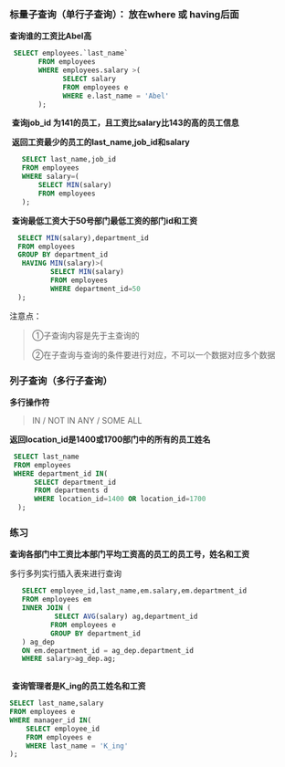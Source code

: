 ### 标量子查询（单行子查询）： 放在where 或 having后面

 **查询谁的工资比Abel高**
      

```sql
 SELECT employees.`last_name`
       FROM employees
       WHERE employees.salary >(
             SELECT salary
             FROM employees e
             WHERE e.last_name = 'Abel'
       );
```

​       **查询job_id 为141的员工，且工资比salary比143的高的员工信息**
​       

​     **返回工资最少的员工的last_name,job_id和salary**


```sql
   SELECT last_name,job_id
   FROM employees
   WHERE salary=(    
       SELECT MIN(salary) 
       FROM employees  
   ); 
```

​    **查询最低工资大于50号部门最低工资的部门id和工资**

```sql
  SELECT MIN(salary),department_id
  FROM employees
  GROUP BY department_id  
   HAVING MIN(salary)>(
          SELECT MIN(salary)
          FROM employees
          WHERE department_id=50   
  );   
```
注意点：

> ①子查询内容是先于主查询的
>
> ②在子查询与查询的条件要进行对应，不可以一个数据对应多个数据

### 列子查询（多行子查询）
**多行操作符**

> IN / NOT IN
>        ANY / SOME
>        ALL 

**返回location_id是1400或1700部门中的所有的员工姓名**

```sql
 SELECT last_name
 FROM employees
 WHERE department_id IN(
      SELECT department_id
      FROM departments d
      WHERE location_id=1400 OR location_id=1700
  );
```

### 练习

**查询各部门中工资比本部门平均工资高的员工的员工号，姓名和工资**

多行多列实行插入表来进行查询

```sql
   SELECT employee_id,last_name,em.salary,em.department_id
   FROM employees em
   INNER JOIN (
           SELECT AVG(salary) ag,department_id
	 	  FROM employees e
	      GROUP BY department_id
   ) ag_dep
   ON em.department_id = ag_dep.department_id
   WHERE salary>ag_dep.ag;
	
```

​    	**查询管理者是K_ing的员工姓名和工资**
```sql
SELECT last_name,salary
FROM employees e
WHERE manager_id IN(
	SELECT employee_id
	FROM employees e
	WHERE last_name = 'K_ing'
);
```